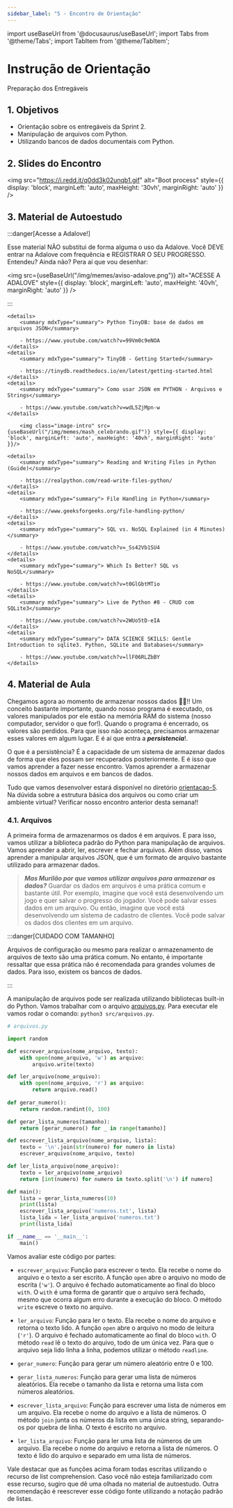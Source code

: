 ```yaml
---
sidebar_label: "5 - Encontro de Orientação"
---
```


import useBaseUrl from '@docusaurus/useBaseUrl';
import Tabs from '@theme/Tabs';
import TabItem from '@theme/TabItem';

# Instrução de Orientação

Preparação dos Entregáveis	

## 1. Objetivos

- Orientação sobre os entregáveis da Sprint 2.
- Manipulação de arquivos com Python.
- Utilizando bancos de dados documentais com Python.

## 2. Slides do Encontro

<!-- <iframe src="https://docs.google.com/presentation/d/e/2PACX-1vSG6q7EZA2isyGW3V_1pXMM7IJquzznhrFYcQA0ygtI8Nfv7v7SvdBN_jbO2XuOBN3kg1zpmRzti5Om/embed?start=false&loop=false&delayms=3000" frameborder="0" width="75%" height="400" allowfullscreen="true" mozallowfullscreen="true" webkitallowfullscreen="true" style={{ display: 'block', marginLeft: 'auto', marginRight: 'auto' }}></iframe> -->

<img src="https://i.redd.it/q0dd3k02unqb1.gif" alt="Boot process" style={{ display: 'block', marginLeft: 'auto', maxHeight: '30vh', marginRight: 'auto' }} />

## 3. Material de Autoestudo

:::danger[Acesse a Adalove!]

Esse material NÃO substitui de forma alguma o uso da Adalove. Você DEVE entrar na Adalove com frequência e REGISTRAR O SEU PROGRESSO. Entendeu? Ainda não? Pera aí que vou desenhar:

<img src={useBaseUrl("/img/memes/aviso-adalove.png")} alt="ACESSE A ADALOVE" style={{ display: 'block', marginLeft: 'auto', maxHeight: '40vh', marginRight: 'auto' }} />

:::

<Tabs>
  <TabItem value="autoestudos-obrigatorios" label="📘 Autoestudos Obrigatórios" default>
     
    <details> 
        <summary mdxType="summary"> Python TinyDB: base de dados em arquivos JSON</summary>

        - https://www.youtube.com/watch?v=99Vm0c9eNOA
    </details> 
    <details> 
        <summary mdxType="summary"> TinyDB - Getting Started</summary>

        - https://tinydb.readthedocs.io/en/latest/getting-started.html
    </details> 
    <details> 
        <summary mdxType="summary"> Como usar JSON em PYTHON - Arquivos e Strings</summary>

        - https://www.youtube.com/watch?v=wdL5ZjMpn-w
    </details> 

  </TabItem>
  <TabItem value="autoestudos-opcionais" label="📔 Autoestudos Opcionais">
     
        <img class="image-intro" src={useBaseUrl("/img/memes/mash_celebrando.gif")} style={{ display: 'block', marginLeft: 'auto', maxHeight: '40vh', marginRight: 'auto' }}/>

  </TabItem>
  <TabItem value="autoestudos-adicionais" label="📓 Autoestudos Adicionais">
    
    <details> 
        <summary mdxType="summary">	Reading and Writing Files in Python (Guide)</summary>

        - https://realpython.com/read-write-files-python/
    </details> 
    <details> 
        <summary mdxType="summary">	File Handling in Python</summary>

        - https://www.geeksforgeeks.org/file-handling-python/
    </details> 
    <details> 
        <summary mdxType="summary">	SQL vs. NoSQL Explained (in 4 Minutes)</summary>

        - https://www.youtube.com/watch?v=_Ss42Vb1SU4
    </details> 
    <details> 
        <summary mdxType="summary">	Which Is Better? SQL vs NoSQL</summary>

        - https://www.youtube.com/watch?v=t0GlGbtMTio
    </details>
    <details> 
        <summary mdxType="summary">	Live de Python #8 - CRUD com SQLite3</summary>

        - https://www.youtube.com/watch?v=2WUo5tD-eIA
    </details>
    <details> 
        <summary mdxType="summary">	DATA SCIENCE SKILLS: Gentle Introduction to sqlite3. Python, SQLite and Databases</summary>

        - https://www.youtube.com/watch?v=llF06RLZbBY
    </details>
  </TabItem>
</Tabs>


## 4. Material de Aula

Chegamos agora ao momento de armazenar nossos dados 🎲🎲!! Um conceito bastante importante, quando nosso programa é executado, os valores manipulados por ele estão na memória RAM do sistema (nosso computador, servidor o que for!). Quando o programa é encerrado, os valores são perdidos. Para que isso não aconteça, precisamos armazenar esses valores em algum lugar. E é aí que entra a ***persistencia***!.

O que é a persistência? É a capacidade de um sistema de armazenar dados de forma que eles possam ser recuperados posteriormente. E é isso que vamos aprender a fazer nesse encontro. Vamos aprender a armazenar nossos dados em arquivos e em bancos de dados.

Tudo que vamos desenvolver estará disponível no diretório [orientacao-5](#). Na dúvida sobre a estrutura básica dos arquivos ou como criar um ambiente virtual? Verificar nosso encontro anterior desta semana!!

### 4.1. Arquivos

A primeira forma de armazenarmos os dados é em arquivos. E para isso, vamos utilizar a biblioteca padrão do Python para manipulação de arquivos. Vamos aprender a abrir, ler, escrever e fechar arquivos. Além disso, vamos aprender a manipular arquivos JSON, que é um formato de arquivo bastante utilizado para armazenar dados.

> ***Mas Murilão por que vamos utilizar arquivos para armazenar os dados?*** Guardar os dados em arquivos é uma prática comum e bastante útil. Por exemplo, imagine que você está desenvolvendo um jogo e quer salvar o progresso do jogador. Você pode salvar esses dados em um arquivo. Ou então, imagine que você está desenvolvendo um sistema de cadastro de clientes. Você pode salvar os dados dos clientes em um arquivo. 

:::danger[CUIDADO COM TAMANHO]

Arquivos de configuração ou mesmo para realizar o armazenamento de arquivos de texto são uma prática comum. No entanto, é importante ressaltar que essa prática não é recomendada para grandes volumes de dados. Para isso, existem os bancos de dados.

:::

A manipulação de arquivos pode ser realizada utilizando bibliotecas built-in do Python. Vamos trabalhar com o arquivo [arquivos.py](#). Para executar ele vamos rodar o comando: `python3 src/arquivos.py`.

```python
# arquivos.py

import random

def escrever_arquivo(nome_arquivo, texto):
    with open(nome_arquivo, 'w') as arquivo:
        arquivo.write(texto)

def ler_arquivo(nome_arquivo):
    with open(nome_arquivo, 'r') as arquivo:
        return arquivo.read()
    
def gerar_numero():
    return random.randint(0, 100)

def gerar_lista_numeros(tamanho):
    return [gerar_numero() for _ in range(tamanho)]

def escrever_lista_arquivo(nome_arquivo, lista):
    texto = '\n'.join(str(numero) for numero in lista)
    escrever_arquivo(nome_arquivo, texto)

def ler_lista_arquivo(nome_arquivo):
    texto = ler_arquivo(nome_arquivo)
    return [int(numero) for numero in texto.split('\n') if numero]

def main():
    lista = gerar_lista_numeros(10)
    print(lista)
    escrever_lista_arquivo('numeros.txt', lista)
    lista_lida = ler_lista_arquivo('numeros.txt')
    print(lista_lida)

if __name__ == '__main__':
    main()
```

Vamos avaliar este código por partes:

- `escrever_arquivo`: Função para escrever o texto. Ela recebe o nome do arquivo e o texto a ser escrito. A função `open` abre o arquivo no modo de escrita (`'w'`). O arquivo é fechado automaticamente ao final do bloco `with`. O `with` é uma forma de garantir que o arquivo será fechado, mesmo que ocorra algum erro durante a execução do bloco. O método `write` escreve o texto no arquivo.

- `ler_arquivo`: Função para ler o texto. Ela recebe o nome do arquivo e retorna o texto lido. A função `open` abre o arquivo no modo de leitura (`'r'`). O arquivo é fechado automaticamente ao final do bloco `with`. O método `read` lê o texto do arquivo, todo de um única vez. Para que o arquivo seja lido linha a linha, podemos utilizar o método `readline`.

- `gerar_numero`: Função para gerar um número aleatório entre 0 e 100.

- `gerar_lista_numeros`: Função para gerar uma lista de números aleatórios. Ela recebe o tamanho da lista e retorna uma lista com números aleatórios.

- `escrever_lista_arquivo`: Função para escrever uma lista de números em um arquivo. Ela recebe o nome do arquivo e a lista de números. O método `join` junta os números da lista em uma única string, separando-os por quebra de linha. O texto é escrito no arquivo.

- `ler_lista_arquivo`: Função para ler uma lista de números de um arquivo. Ela recebe o nome do arquivo e retorna a lista de números. O texto é lido do arquivo e separado em uma lista de números.

Vale destacar que as funções acima foram todas escritas utilizando o recurso de list comprehension. Caso você não esteja familiarizado com esse recurso, sugiro que dê uma olhada no material de autoestudo. Outra recomendação é reescrever esse código fonte utilizando a notação padrão de listas.

